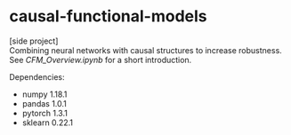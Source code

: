 # causal-functional-models
[side project]  
Combining neural networks with causal structures to increase robustness. 
See *CFM_Overview.ipynb* for a short introduction.

Dependencies:
- numpy 1.18.1
- pandas 1.0.1
- pytorch 1.3.1
- sklearn 0.22.1
